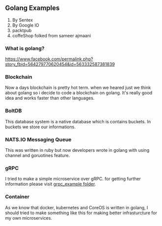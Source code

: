 ## Golang Examples

1. By Sentex
2. By Google IO
3. packtpub
4. coffeShop folked from sameer ajmaani

### What is golang?
https://www.facebook.com/permalink.php?story_fbid=564279770620454&id=563332587381839


### Blockchain
Now a days blockchain is pretty hot term. when we heared just we think about golang so i decide to code a blockchain on golang. It's really good idea and works faster than other languages.

### BoltDB
This database system is a native database which is contains buckets. In buckets we store our informations.

### NATS.IO Messaging Queue 
This was written in ruby but now developers wrote in golang with using channel and goruotines feature.

### gRPC
I tried to make a simple microservice over gRPC. for getting further information please visit [grpc_example folder](https://github.com/shakirmengrani/golang_examples/tree/master/grpc_example). 

### Container
As we know that docker, kubernetes and CoreOS is written in golang, I should tried to make something like this for making better infrasturcture for my own microservices.